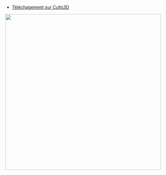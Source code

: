 - [Téléchagement sur Cults3D](https://cults3d.com/fr/modèle-3d/outil/flsun-sr-enclosure?fbclid=IwAR1JONtGoYqagSjnuvRtHgYc1NEghyZTWSvEv5xiKH0hAiamdzTrfe1ZtxA)

<p align="center">  
  <img src="https://user-images.githubusercontent.com/62854582/164976435-001dee66-2b71-4e35-a014-daf2ab928e98.png" width="500"/>  
</p>
